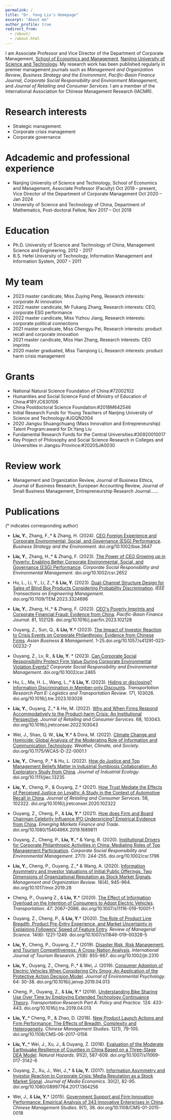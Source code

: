 ```yaml
---
permalink: /
title: "Dr. Yang Liu's Homepage"
excerpt: "About me"
author_profile: true
redirect_from: 
  - /about/
  - /about.html
---
```


I am Associate Professor and Vice Director of the Department of Corporate Management, [School of Economics and Management](https://sem.njust.edu.cn/), [Nanjing University of Science and Technology](https://www.njust.edu.cn/). My research work has been published regularly in premier management journals such as *Management and Organization Review*, *Business Strategy and the Environment*, *Pacific-Basin Finance Journal*, *Corporate Social Responsibility and Environment Management*, and *Journal of Retailing and Consumer Services*. I am a member of the International Association for Chinese Management Research (IACMR).

Research interests
====
* Strategic management.
*	Corporate crisis management
*	Corporate governance

Adcademic and professional experience
====
* Nanjing University of Science and Technology, School of Economics and Management, Associate Professor (Faculty) Oct 2019 – present, Vice Director of the Department of Corporate Management Oct 2020 – Jan 2024
*	University of Science and Technology of China, Department of Mathematics, Post-doctoral Fellow, Nov 2017 – Oct 2019

Education
====
* Ph.D. University of Science and Technology of China, Management Science and Engineering, 2012 - 2017
*	B.S. Hefei University of Technology, Information Management and Information System, 2007 – 2011

My team
====
* 2023 master candicate, Miss Zuying Peng, Research interests: corporate AI innovation
*	2022 master candicate, Mr Fukang Zhang, Research interests: CEO, corporate ESG performance
* 2022 master candicate, Miss Yizhou Jiang, Research interests: corporate political connections
*	2021 master candicate, Miss Chengyu Pei, Research interests: product recall and corporate innovation
*	2021 master candicate, Miss Han Zhang, Research interests: CEO imprints
*	2020 master graduated, Miss Tianqiong Li, Research interests: product harm crisis management

Grants
====
* National Natural Science Foundation of China:#72002102
* Humanities and Social Science Fund of Ministry of Education of China:#18YJC630106
* China Postdoctoral Science Foundation:#2018M642546
*	Initial Research Funds for Young Teachers of Nanjing University of Science and Technology:#JGQN2004
*	2020 Jiangsu Shuangchuang (Mass Innovation and Entrepreneurship) Talent Program:award for Dr.Yang Liu
* Fundamental Research Funds for the Central Universities:#30920010017
* Key Project of Philosophy and Social Science Research in Colleges and Universities in Jiangsu Province:#2020SJA0030
  
Review work
====
* Management and Organization Review, Journal of Business Ethics, Journal of Business Research, European Accounting Review, Journal of Small Business Management, Entrepreneurship Research Journal......

Publications
====
(* indicates corresponding author)

*	**Liu, Y.**, Zhang, F.,* & Zhang, H.  (2024).  [CEO Foreign Experience and Corporate Environmental, Social, and Governance (ESG) Performance](https://onlinelibrary.wiley.com/doi/abs/10.1002/bse.3647). *Business Strategy and the Environment*. doi.org/10.1002/bse.3647

*	**Liu, Y.**, Zhang, H.,* & Zhang, F. (2023). [The Power of CEO Growing up in Poverty: Enabling Better Corporate Environmental, Social, and Governance (ESG) Performance](https://onlinelibrary.wiley.com/doi/abs/10.1002/csr.2652). *Corporate Social Responsibility and Environmental Management*. doi.org/10.1002/csr.2652 

*	Hu, L., Li, Y., Li, Z.,* & **Liu, Y.** (2023). [Dual-Channel Structure Design for Sales of Blind Box Products Considering Probability Discrimination](https://ieeexplore.ieee.org/abstract/document/10298831). *IEEE Transactions on Engineering Management*. doi.org/10.1109/TEM.2023.3324696

*	**Liu, Y.**, Zhang, H.,* & Zhang, F. (2023). [CEO's Poverty Imprints and Corporate Financial Fraud: Evidence from China](https://www.sciencedirect.com/science/article/pii/S0927538X23001993). *Pacific-Basin Finance Journal*. 81, 102128. doi.org/10.1016/j.pacfin.2023.102128

*	Ouyang, Z., Sun, Q., & **Liu, Y.*** (2023). [The Impact of Investor Reaction to Crisis Events on Corporate Philanthropy: Evidence from Chinese Firms](https://link.springer.com/article/10.1057/s41291-023-00232-7). *Asian Business & Management*. 1-25.doi.org/10.1057/s41291-023-00232-7

*	Ouyang, Z., Lv, R., & **Liu, Y.** * (2023). [Can Corporate Social Responsibility Protect Firm Value During Corporate Environmental Violation Events?](https://onlinelibrary.wiley.com/doi/abs/10.1002/csr.2465) *Corporate Social Responsibility and Environmental Management*. doi.org/10.1002/csr.2465 

*	Hu, L., Ma, H. L., Wang, L.,* & **Liu, Y.** (2023). [Hiding or disclosing? Information Discrimination in Member-only Discounts](https://www.sciencedirect.com/science/article/pii/S1366554523000133). *Transportation Research Part E: Logistics and Transportation Review*. 171, 103026. doi.org/10.1016/j.tre.2023.103026

*	**Liu, Y.**, Ouyang, Z.,* & He, M. (2022). [Why and When Firms Respond Accommodatively to the Product-harm Crisis: An Institutional Perspective](https://www.sciencedirect.com/science/article/pii/S0969698922001369). *Journal of Retailing and Consumer Services*. 68, 103043. doi.org/10.1016/j.jretconser.2022.103043

*	Wei, J., Shao, Q. W., **Liu, Y.*** & Dora, M. (2022). [Climate Change and Homicide: Global Analysis of the Moderating Role of Information and Communication Technology](https://journals.ametsoc.org/view/journals/wcas/14/4/WCAS-D-22-0001.1.xml). *Weather, Climate, and Society*. doi.org/10.1175/WCAS-D-22-0001.1

*	**Liu, Y.**, Cheng, P.,* & Hu, L. (2022). [How do Justice and Top Management Beliefs Matter in Industrial Symbiosis Collaboration: An Exploratory Study from China](https://onlinelibrary.wiley.com/doi/abs/10.1111/jiec.13235). *Journal of Industrial Ecology*. doi.org/10.1111/jiec.13235

*	**Liu, Y.**, Cheng, P., & Ouyang, Z.* (2021). [How Trust Mediate the Effects of Perceived Justice on Loyalty: A Study in the Context of Automotive Recall in China](https://www.sciencedirect.com/science/article/pii/S0969698920313308). *Journal of Retailing and Consumer Services*. 58, 102322. doi.org/10.1016/j.jretconser.2020.102322

*	Ouyang, Z., Cheng, P., & **Liu, Y.*** (2021). [How does Firm and Board Chairman Celebrity Influence IPO Underpricing? Empirical Evidence from China](https://www.tandfonline.com/doi/abs/10.1080/1540496X.2019.1689811). *Emerging Markets Finance and Trade*. doi.org/10.1080/1540496X.2019.1689811

*	Ouyang, Z., Cheng, P., **Liu, Y.**,* & Yang, R. (2020). [Institutional Drivers for Corporate Philanthropic Activities in China: Mediating Roles of Top Management Participation](https://onlinelibrary.wiley.com/doi/abs/10.1002/csr.1796). *Corporate Social Responsibility and Environmental Management*. 27(1): 244-255. doi.org/10.1002/csr.1796

*	**Liu, Y.**, Cheng, P., Ouyang, Z.,* & Wang, A. (2020). [Information Asymmetry and Investor Valuations of Initial Public Offerings: Two Dimensions of Organizational Reputation as Stock Market Signals](https://www.cambridge.org/core/journals/management-and-organization-review/article/abs/information-asymmetry-and-investor-valuations-of-initial-public-offerings-two-dimensions-of-organizational-reputation-as-stock-market-signals/E40E10EF2D1A8649BDE7FAE85D01DB09). *Management and Organization Review*. 16(4), 945-964. doi.org/10.1017/mor.2019.28

*	Cheng, P., Ouyang Z., & **Liu, Y.*** (2020). [The Effect of Information Overload on the Intention of Consumers to Adopt Electric Vehicles](https://link.springer.com/article/10.1007/s11116-019-10001-1). *Transportation*. 47: 2067–2086. doi.org/10.1007/s11116-019-10001-1

*	Ouyang, Z., Cheng, P., & **Liu, Y.*** (2020). [The Role of Product Line Breadth, Product Pre-Entry Experience, and Market Uncertainty in Explaining Followers' Speed of Feature Entry](https://link.springer.com/article/10.1007/s11846-019-00328-5). *Review of Managerial Science*. 14(6): 1221-1249. doi.org/10.1007/s11846-019-00328-5

*	**Liu, Y.**, Cheng, P., Ouyang, Z.,* (2019). [Disaster Risk, Risk Management, and Tourism Competitiveness: A Cross-Nation Analysis](https://onlinelibrary.wiley.com/doi/abs/10.1002/jtr.2310). *International Journal of Tourism Research*. 21(8): 855-867. doi.org/10.1002/jtr.2310

*	**Liu, Y.**, Ouyang, Z., Cheng, P.,* & Wei, J. (2019). [Consumer Adoption of Electric Vehicles When Considering City Smog: An Application of the Protective Action Decision Model](https://www.sciencedirect.com/science/article/pii/S0272494418306583). *Journal of Environmental Psychology*. 64: 30-38. doi.org/10.1016/j.jenvp.2019.04.013

*	Cheng, P., Ouyang, Z., & **Liu, Y.*** (2019). [Understanding Bike Sharing Use Over Time by Employing Extended Technology Continuance Theory](https://www.sciencedirect.com/science/article/pii/S0965856418316768). *Transportation Research Part A: Policy and Practice*. 124: 433-443. doi.org/10.1016/j.tra.2019.04.013

*	**Liu, Y.**,* Cheng, P., & Zhao, D. (2018). [New Product Launch Actions and Firm Performance: The Effects of Breadth, Complexity and Heterogeneity](https://www.emerald.com/insight/content/doi/10.1108/CMS-06-2017-0156/full/html). *Chinese Management Studies*. 12(1), 79-105. doi.org/10.1108/CMS-06-2017-0156

*	**Liu, Y.**,* Wei, J., Xu, J., & Ouyang, Z. (2018). [Evaluation of the Moderate Earthquake Resilience of Counties in China Based on a Three-Stage DEA Model](https://link.springer.com/article/10.1007/s11069-017-3142-6). *Natural Hazards*. 91(2), 587-609. doi.org/10.1007/s11069-017-3142-6

*	Ouyang, Z., Xu, J., Wei, J.,* & **Liu, Y.** (2017). [Information Asymmetry and Investor Reaction to Corporate Crisis: Media Reputation as a Stock Market Signal](https://www.tandfonline.com/doi/abs/10.1080/08997764.2017.1364256). *Journal of Media Economics*. 30(2), 82-95. doi.org/10.1080/08997764.2017.1364256

*	Wei, J., & **Liu, Y.*** (2015). [Government Support and Firm Innovation Performance: Empirical Analysis of 343 Innovative Enterprises in China](https://www.emerald.com/insight/content/doi/10.1108/CMS-01-2015-0018/full/html). *Chinese Management Studies*. 9(1), 38. doi.org/10.1108/CMS-01-2015-0018


